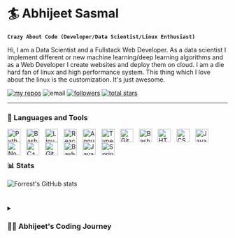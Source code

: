 # 🏄‍ Abhijeet Sasmal

**`Crazy About Code (Developer/Data Scientist/Linux Enthusiast)`**

Hi, I am a Data Scientist and a Fullstack Web Developer. As a data scientist I implement different or new machine learning/deep learning algorithms and as a Web Developer I create websites and deploy them on cloud. I am a die hard fan of linux and high performance system. This thing which I love about the linux is the customization. It's just awesome.

<p align="left">
        <a href="https://www.linkedin.com/in/abhijeet-sasmal-128b2b220/" rel="nofollow"><img src="https://custom-icon-badges.demolab.com/badge/-Linkedn-blue?style=for-the-badge&amp;logoColor=white&amp;logo=repo" alt="my repos" data-canonical-src="https://custom-icon-badges.demolab.com/badge/-Linkedn-blue?style=for-the-badge&amp;logoColor=white&amp;logo=repo" style="max-width: 100%;"></a>
      <img src="https://custom-icon-badges.demolab.com/badge/-abhijeetsasmal1@gmail.com-red?style=for-the-badge&amp;logo=mention&amp;logoColor=white" alt="email" data-canonical-src="https://custom-icon-badges.demolab.com/badge/-abhijeet.work.1512@gmail.com-red?style=for-the-badge&amp;logo=mention&amp;logoColor=white" style="max-width: 100%;">
      <a href="https://github.com/abhijeet-sasmal?tab=followers">
         <img alt="followers" title="Follow me on Github" src="https://custom-icon-badges.demolab.com/github/followers/abhijeet-sasmal?color=236ad3&labelColor=1155ba&style=for-the-badge&logo=person-add&label=Follow&logoColor=white"/></a>
      <a href="https://github.com/abhijeet-sasmal?tab=repositories&sort=stargazers">
         <img alt="total stars" title="Total stars on GitHub" src="https://custom-icon-badges.demolab.com/github/stars/abhijeet-sasmal?color=55960c&style=for-the-badge&labelColor=488207&logo=star"/></a>
   </p>

---

### 🧰 Languages and Tools

<img align="left" alt="Python" width="30px" style="padding-right:10px;" src="https://cdn.jsdelivr.net/gh/devicons/devicon/icons/python/python-plain.svg" />
<img align="left" alt="Bash" width="30px" style="padding-right:10px;" src="https://cdn.jsdelivr.net/gh/devicons/devicon/icons/django/django-plain.svg" />
<img align="left" alt="Linux" width="30px" style="padding-right:10px;" src="https://cdn.jsdelivr.net/gh/devicons/devicon/icons/linux/linux-original.svg" />
<img align="left" alt="React" width="30px" style="padding-right:10px;" src="https://cdn.jsdelivr.net/gh/devicons/devicon/icons/react/react-original.svg" />
<img align="left" alt="Angular" width="30px" style="padding-right:10px;" src="https://cdn.jsdelivr.net/gh/devicons/devicon/icons/angularjs/angularjs-plain.svg" />
<img align="left" alt="TypeScript" width="30px" style="padding-right:10px;" src="https://cdn.jsdelivr.net/gh/devicons/devicon/icons/typescript/typescript-plain.svg" />
<img align="left" alt="Git" width="30px" style="padding-right:10px;" src="https://cdn.jsdelivr.net/gh/devicons/devicon/icons/git/git-original.svg" />
<img align="left" alt="Bash" width="30px" style="padding-right:10px;" src="https://cdn.jsdelivr.net/gh/devicons/devicon/icons/bootstrap/bootstrap-plain.svg" />
<img align="left" alt="HTML" width="30px" style="padding-right:10px;" src="https://cdn.jsdelivr.net/gh/devicons/devicon/icons/html5/html5-plain.svg" />
<img align="left" alt="CSS" width="30px" style="padding-right:10px;" src="https://cdn.jsdelivr.net/gh/devicons/devicon/icons/css3/css3-plain.svg" />
<img align="left" alt="JavaScript" width="30px" style="padding-right:10px;" src="https://cdn.jsdelivr.net/gh/devicons/devicon/icons/javascript/javascript-plain.svg" />
<img align="left" alt="NodeJS" width="30px" style="padding-right:10px;" src="https://cdn.jsdelivr.net/gh/devicons/devicon/icons/nodejs/nodejs-original.svg" />
<img align="left" alt="C++" width="30px" style="padding-right:10px;" src="https://cdn.jsdelivr.net/gh/devicons/devicon/icons/c/c-original.svg" />
<img align="left" alt="GitHub" width="30px" style="padding-right:10px;" src="https://cdn.jsdelivr.net/gh/devicons/devicon/icons/github/github-original.svg" />
<img align="left" alt="Bash" width="30px" style="padding-right:10px;" src="https://cdn.jsdelivr.net/gh/devicons/devicon/icons/bash/bash-original.svg" />
<img align="left" alt="Java" width="30px" style="padding-right:10px;" src="https://cdn.jsdelivr.net/gh/devicons/devicon/icons/java/java-original.svg"/>
<img align="left" alt="Spring" width="30px" style="padding-right:10px;" src="https://cdn.jsdelivr.net/gh/devicons/devicon/icons/spring/spring-original.svg" />
<br />
<br />

#

### 📊 Stats

![Forrest's GitHub stats](https://github-readme-stats.vercel.app/api?username=abhijeet-sasmal&show_icons=true&theme=gruvbox)

<!-- ![GitHub Streak](https://streak-stats.demolab.com?user=ForrestKnight&theme=gruvbox&border_radius=4.5) -->

#

<details>
 <summary><h3>👨‍💻 Abhijeet's Coding Journey</h3></summary>
   I started my coding journey as a naive computer science student with a passion to learn everything I could about this programming world - code, web development, linux, theory. And all the while, teaching myself web development with a dream to build my own website, but that soon got overshadowed by my desire to excel in AI. A desire that landed me a Data Scientist job upon graduation. However, I had another desire I had been pursuing throughout this time - Web Development. I pursued both learning data science and web development, and that was also apreciated by the company and they sometimes started giving me web application projects as well. But there's something that's always bothered me about my journey - what should I choose as a career path, a web developer job or a data science job. Right Now I am already working as a Data Scientist but I'm still learning I wonder what future has planned for me.


